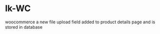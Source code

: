 # Ik-WC
woocommerce a new file upload field added to product details page and is stored in database

